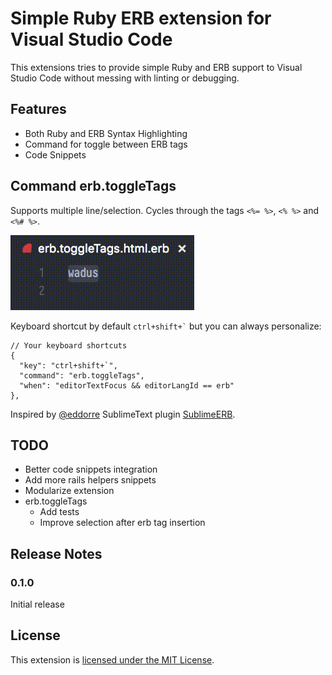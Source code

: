 # Simple Ruby ERB extension for Visual Studio Code

This extensions tries to provide simple Ruby and ERB support to Visual Studio Code without messing with linting or debugging.

## Features

* Both Ruby and ERB Syntax Highlighting
* Command for toggle between ERB tags
* Code Snippets

## Command erb.toggleTags

Supports multiple line/selection. Cycles through the tags `<%= %>`, `<% %>` and `<%# %>`.

![Simple Ruby ERB](images/toggleTags.gif?raw=true)

Keyboard shortcut by default <code>ctrl+shift+`</code> but you can always personalize:

```
// Your keyboard shortcuts
{
  "key": "ctrl+shift+`",
  "command": "erb.toggleTags",
  "when": "editorTextFocus && editorLangId == erb"
},
```

Inspired by [@eddorre](https://github.com/eddorre) SublimeText plugin [SublimeERB](https://github.com/eddorre/SublimeERB).

## TODO

* Better code snippets integration
* Add more rails helpers snippets
* Modularize extension
* erb.toggleTags
  * Add tests
  * Improve selection after erb tag insertion

## Release Notes

### 0.1.0

Initial release

## License

This extension is [licensed under the MIT License](LICENSE.txt).
